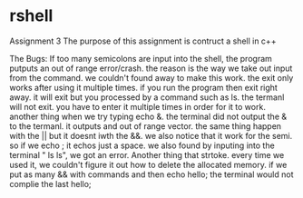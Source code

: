 # rshell
Assignment 3
The purpose of this assignment is contruct a shell in c++

The Bugs: 
  If too many semicolons are input into the shell, the program putputs an out of range error/crash. the reason is the way we take out input from the command. we couldn't found away to make this work. the exit only works after using it multiple times. if you run the program then exit right away. it will exit but you processed by a command such as ls. the termanl will not exit. you have to enter it multiple times in order for it to work. another thing when we try typing echo &. the terminal did not output the & to the termanl. it outputs and out of range vector. the same thing happen with the || but it doesnt iwth the &&. we also notice that it work for the semi. so if we echo ;  it echos just a space. we also found by inputing into the terminal " ls ls", we got an error. Another thing that strtoke. every time we used it, we couldn't figure it out how to delete the allocated memory. if we put as many && with commands and then echo  hello; the terminal would not complie the last hello; 
